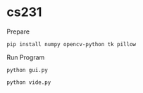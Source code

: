 # cs231

Prepare

```
pip install numpy opencv-python tk pillow
```

Run Program

```
python gui.py

python vide.py
```



